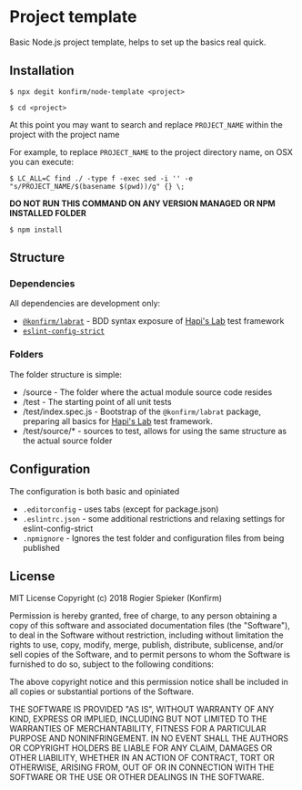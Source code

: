 # Project template

Basic Node.js project template, helps to set up the basics real quick.


## Installation

```
$ npx degit konfirm/node-template <project>

$ cd <project>
```

At this point you may want to search and replace `PROJECT_NAME` within the project with the project name

For example, to replace `PROJECT_NAME` to the project directory name, on OSX you can execute:

```
$ LC_ALL=C find ./ -type f -exec sed -i '' -e "s/PROJECT_NAME/$(basename $(pwd))/g" {} \;
```

**DO NOT RUN THIS COMMAND ON ANY VERSION MANAGED OR NPM INSTALLED FOLDER**

```
$ npm install
```


## Structure

### Dependencies
All dependencies are development only:
 - [`@konfirm/labrat`](https://www.npmjs.com/package/@konfirm/labrat) - BDD syntax exposure of [Hapi's Lab](https://github.com/hapijs/lab) test framework
 - [`eslint-config-strict`](https://www.npmjs.com/package/eslint-config-strict)

### Folders
The folder structure is simple:

 - /source - The folder where the actual module source code resides
 - /test - The starting point of all unit tests
 - /test/index.spec.js - Bootstrap of the `@konfirm/labrat` package, preparing all basics for [Hapi's Lab](https://github.com/hapijs/lab) test framework.
 - /test/source/* - sources to test, allows for using the same structure as the actual source folder

## Configuration
The configuration is both basic and opiniated
 - `.editorconfig` - uses tabs (except for package.json)
 - `.eslintrc.json` - some additional restrictions and relaxing settings for eslint-config-strict
 - `.npmignore` - Ignores the test folder and configuration files from being published


## License

MIT License Copyright (c) 2018 Rogier Spieker (Konfirm)

Permission is hereby granted, free of charge, to any person obtaining a copy of this software and associated documentation files (the "Software"), to deal in the Software without restriction, including without limitation the rights to use, copy, modify, merge, publish, distribute, sublicense, and/or sell copies of the Software, and to permit persons to whom the Software is furnished to do so, subject to the following conditions:

The above copyright notice and this permission notice shall be included in all copies or substantial portions of the Software.

THE SOFTWARE IS PROVIDED "AS IS", WITHOUT WARRANTY OF ANY KIND, EXPRESS OR IMPLIED, INCLUDING BUT NOT LIMITED TO THE WARRANTIES OF MERCHANTABILITY, FITNESS FOR A PARTICULAR PURPOSE AND NONINFRINGEMENT. IN NO EVENT SHALL THE AUTHORS OR COPYRIGHT HOLDERS BE LIABLE FOR ANY CLAIM, DAMAGES OR OTHER LIABILITY, WHETHER IN AN ACTION OF CONTRACT, TORT OR OTHERWISE, ARISING FROM, OUT OF OR IN CONNECTION WITH THE SOFTWARE OR THE USE OR OTHER DEALINGS IN THE SOFTWARE.
